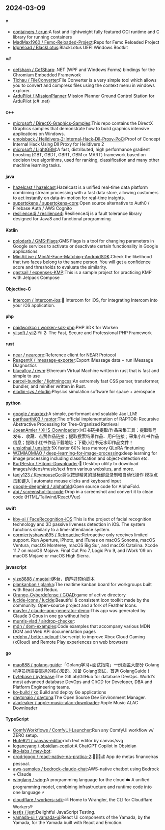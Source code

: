 ## 2024-03-09
#### c
* [containers / crun](https://github.com/containers/crun):A fast and lightweight fully featured OCI runtime and C library for running containers
* [MadMax1960 / Femc-Reloaded-Project](https://github.com/MadMax1960/Femc-Reloaded-Project):Repo for Femc Reloaded Project
* [ldpreload / BlackLotus](https://github.com/ldpreload/BlackLotus):BlackLotus UEFI Windows Bootkit
#### c#
* [cefsharp / CefSharp](https://github.com/cefsharp/CefSharp):.NET (WPF and Windows Forms) bindings for the Chromium Embedded Framework
* [Tichau / FileConverter](https://github.com/Tichau/FileConverter):File Converter is a very simple tool which allows you to convert and compress files using the context menu in windows explorer.
* [ArduPilot / MissionPlanner](https://github.com/ArduPilot/MissionPlanner):Mission Planner Ground Control Station for ArduPilot (c# .net)
#### c++
* [microsoft / DirectX-Graphics-Samples](https://github.com/microsoft/DirectX-Graphics-Samples):This repo contains the DirectX Graphics samples that demonstrate how to build graphics intensive applications on Windows.
* [emoisback / Helldivers-2-Internal-Hack-Dll-Proxy-PoC](https://github.com/emoisback/Helldivers-2-Internal-Hack-Dll-Proxy-PoC):Proof of Concept Internal Hack Using Dll Proxy for Helldivers 2
* [microsoft / LightGBM](https://github.com/microsoft/LightGBM):A fast, distributed, high performance gradient boosting (GBT, GBDT, GBRT, GBM or MART) framework based on decision tree algorithms, used for ranking, classification and many other machine learning tasks.
#### java
* [hazelcast / hazelcast](https://github.com/hazelcast/hazelcast):Hazelcast is a unified real-time data platform combining stream processing with a fast data store, allowing customers to act instantly on data-in-motion for real-time insights.
* [supertokens / supertokens-core](https://github.com/supertokens/supertokens-core):Open source alternative to Auth0 / Firebase Auth / AWS Cognito
* [resilience4j / resilience4j](https://github.com/resilience4j/resilience4j):Resilience4j is a fault tolerance library designed for Java8 and functional programming
#### Kotlin
* [polodarb / GMS-Flags](https://github.com/polodarb/GMS-Flags):GMS Flags is a tool for changing parameters in Google services to activate or deactivate certain functionality in Google applications
* [MiniAiLive / MiniAI-Face-Matching-AndroidSDK](https://github.com/MiniAiLive/MiniAI-Face-Matching-AndroidSDK):Check the likelihood that two faces belong to the same person. You will get a confidence score and thresholds to evaluate the similarity.
* [gastsail / expenses-KMP](https://github.com/gastsail/expenses-KMP):This is a sample project for practicing KMP with Jetpack Compose
#### Objective-C
* [intercom / intercom-ios](https://github.com/intercom/intercom-ios):📱 Intercom for iOS, for integrating Intercom into your iOS application.
#### php
* [paidworkco / worken-sdk-php](https://github.com/paidworkco/worken-sdk-php):PHP SDK for Worken
* [yiisoft / yii2](https://github.com/yiisoft/yii2):Yii 2: The Fast, Secure and Professional PHP Framework
#### rust
* [near / nearcore](https://github.com/near/nearcore):Reference client for NEAR Protocol
* [ReagentX / imessage-exporter](https://github.com/ReagentX/imessage-exporter):Export iMessage data + run iMessage Diagnostics
* [bluealloy / revm](https://github.com/bluealloy/revm):Ethereum Virtual Machine written in rust that is fast and simple to use
* [parcel-bundler / lightningcss](https://github.com/parcel-bundler/lightningcss):An extremely fast CSS parser, transformer, bundler, and minifier written in Rust.
* [elodin-sys / elodin](https://github.com/elodin-sys/elodin):Physics simulation software for space + aerospace
#### python
* [google / maxtext](https://github.com/google/maxtext):A simple, performant and scalable Jax LLM!
* [parthsarthi03 / raptor](https://github.com/parthsarthi03/raptor):The official implementation of RAPTOR: Recursive Abstractive Processing for Tree-Organized Retrieval
* [JoeanAmier / XHS-Downloader](https://github.com/JoeanAmier/XHS-Downloader):小红书链接提取/作品采集工具：提取账号发布、收藏、点赞作品链接；提取搜索结果作品、用户链接；采集小红书作品信息；提取小红书作品下载地址；下载小红书无水印作品文件！
* [unslothai / unsloth](https://github.com/unslothai/unsloth):5X faster 60% less memory QLoRA finetuning
* [WZMIAOMIAO / deep-learning-for-image-processing](https://github.com/WZMIAOMIAO/deep-learning-for-image-processing):deep learning for image processing including classification and object-detection etc.
* [KurtBestor / Hitomi-Downloader](https://github.com/KurtBestor/Hitomi-Downloader):🍰 Desktop utility to download images/videos/music/text from various websites, and more.
* [taojy123 / KeymouseGo](https://github.com/taojy123/KeymouseGo):类似按键精灵的鼠标键盘录制和自动化操作 模拟点击和键入 | automate mouse clicks and keyboard input
* [google-deepmind / alphafold](https://github.com/google-deepmind/alphafold):Open source code for AlphaFold.
* [abi / screenshot-to-code](https://github.com/abi/screenshot-to-code):Drop in a screenshot and convert it to clean code (HTML/Tailwind/React/Vue)
#### swift
* [kby-ai / FaceRecognition-iOS](https://github.com/kby-ai/FaceRecognition-iOS):This is the project of facial recognition technology and 3D passive liveness detection in iOS. The system functions similarly to a time-attendance system.
* [cormiertyshawn895 / Retroactive](https://github.com/cormiertyshawn895/Retroactive):Retroactive only receives limited support. Run Aperture, iPhoto, and iTunes on macOS Sonoma, macOS Ventura, macOS Monterey, macOS Big Sur, and macOS Catalina. Xcode 11.7 on macOS Mojave. Final Cut Pro 7, Logic Pro 9, and iWork ’09 on macOS Mojave or macOS High Sierra.
#### javascript
* [yize8888 / maotai](https://github.com/yize8888/maotai):i茅台，葫芦娃预约脚本
* [plankanban / planka](https://github.com/plankanban/planka):The realtime kanban board for workgroups built with React and Redux.
* [Orange-Cyberdefense / GOAD](https://github.com/Orange-Cyberdefense/GOAD):game of active directory
* [lucide-icons / lucide](https://github.com/lucide-icons/lucide):Beautiful & consistent icon toolkit made by the community. Open-source project and a fork of Feather Icons.
* [mayfer / claude-app-generator-demo](https://github.com/mayfer/claude-app-generator-demo):This app was generated by Claude 3 Opus in one go without help
* [munris-vlad / airdrop-checker](https://github.com/munris-vlad/airdrop-checker):
* [mdn / dom-examples](https://github.com/mdn/dom-examples):Code examples that accompany various MDN DOM and Web API documentation pages
* [redphx / better-xcloud](https://github.com/redphx/better-xcloud):Userscript to improve Xbox Cloud Gaming (xCloud) and Remote Play experiences on web browsers
#### go
* [mao888 / golang-guide](https://github.com/mao888/golang-guide):「Golang学习+面试指南」一份涵盖大部分 Golang程序员所需要掌握的核心知识。准备 Golang面试，首选 GolangGuide！
* [bytebase / bytebase](https://github.com/bytebase/bytebase):The GitLab/GitHub for database DevOps. World's most advanced database DevOps and CI/CD for Developer, DBA and Platform Engineering teams.
* [ko-build / ko](https://github.com/ko-build/ko):Build and deploy Go applications
* [daytonaio / daytona](https://github.com/daytonaio/daytona):The Open Source Dev Environment Manager.
* [alacleaker / apple-music-alac-downloader](https://github.com/alacleaker/apple-music-alac-downloader):Apple Music ALAC Downloader
#### TypeScript
* [ComfyWorkflows / ComfyUI-Launcher](https://github.com/ComfyWorkflows/ComfyUI-Launcher):Run any ComfyUI workflow w/ ZERO setup.
* [Hufe921 / canvas-editor](https://github.com/Hufe921/canvas-editor):rich text editor by canvas/svg
* [logancyang / obsidian-copilot](https://github.com/logancyang/obsidian-copilot):A ChatGPT Copilot in Obsidian
* [jito-labs / mev-bot](https://github.com/jito-labs/mev-bot):
* [orodrigogo / react-native-na-pratica-2](https://github.com/orodrigogo/react-native-na-pratica-2):🎯🤑💵💰 App de metas financeiras pessoal.
* [aws-samples / bedrock-claude-chat](https://github.com/aws-samples/bedrock-claude-chat):AWS-native chatbot using Bedrock + Claude
* [winglang / wing](https://github.com/winglang/wing):A programming language for the cloud ☁️ A unified programming model, combining infrastructure and runtime code into one language ⚡
* [cloudflare / workers-sdk](https://github.com/cloudflare/workers-sdk):⛅️ Home to Wrangler, the CLI for Cloudflare Workers®
* [jestjs / jest](https://github.com/jestjs/jest):Delightful JavaScript Testing.
* [yamada-ui / yamada-ui](https://github.com/yamada-ui/yamada-ui):React UI components of the Yamada, by the Yamada, for the Yamada built with React and Emotion.
